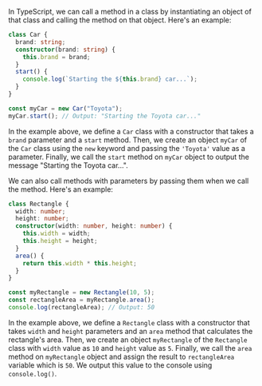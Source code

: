 In TypeScript, we can call a method in a class by instantiating an object of that class and calling the method on that object. Here's an example:

```typescript
class Car {
  brand: string;
  constructor(brand: string) {
    this.brand = brand;
  }
  start() {
    console.log(`Starting the ${this.brand} car...`);
  }
}

const myCar = new Car("Toyota");
myCar.start(); // Output: "Starting the Toyota car..."
```

In the example above, we define a `Car` class with a constructor that takes a `brand` parameter and a `start` method. Then, we create an object `myCar` of the `Car` class using the `new` keyword and passing the `'Toyota'` value as a parameter. Finally, we call the `start` method on `myCar` object to output the message "Starting the Toyota car...".

We can also call methods with parameters by passing them when we call the method. Here's an example:

```typescript
class Rectangle {
  width: number;
  height: number;
  constructor(width: number, height: number) {
    this.width = width;
    this.height = height;
  }
  area() {
    return this.width * this.height;
  }
}

const myRectangle = new Rectangle(10, 5);
const rectangleArea = myRectangle.area();
console.log(rectangleArea); // Output: 50
```

In the example above, we define a `Rectangle` class with a constructor that takes `width` and `height` parameters and an `area` method that calculates the rectangle's area. Then, we create an object `myRectangle` of the `Rectangle` class with `width` value as `10` and `height` value as `5`. Finally, we call the `area` method on `myRectangle` object and assign the result to `rectangleArea` variable which is `50`. We output this value to the console using `console.log()`.